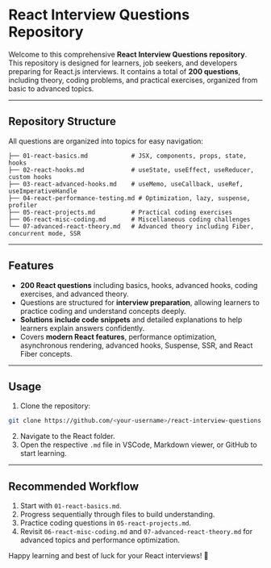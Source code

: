 # React Interview Questions Repository

Welcome to this comprehensive **React Interview Questions repository**. This repository is designed for learners, job seekers, and developers preparing for React.js interviews. It contains a total of **200 questions**, including theory, coding problems, and practical exercises, organized from basic to advanced topics.

---

## Repository Structure

All questions are organized into topics for easy navigation:

```
├── 01-react-basics.md            # JSX, components, props, state, hooks
├── 02-react-hooks.md             # useState, useEffect, useReducer, custom hooks
├── 03-react-advanced-hooks.md    # useMemo, useCallback, useRef, useImperativeHandle
├── 04-react-performance-testing.md # Optimization, lazy, suspense, profiler
├── 05-react-projects.md          # Practical coding exercises
├── 06-react-misc-coding.md       # Miscellaneous coding challenges
└── 07-advanced-react-theory.md   # Advanced theory including Fiber, concurrent mode, SSR
```

---

## Features

* **200 React questions** including basics, hooks, advanced hooks, coding exercises, and advanced theory.
* Questions are structured for **interview preparation**, allowing learners to practice coding and understand concepts deeply.
* **Solutions include code snippets** and detailed explanations to help learners explain answers confidently.
* Covers **modern React features**, performance optimization, asynchronous rendering, advanced hooks, Suspense, SSR, and React Fiber concepts.

---

## Usage

1. Clone the repository:

```bash
git clone https://github.com/<your-username>/react-interview-questions.git
```

2. Navigate to the React folder.
3. Open the respective `.md` file in VSCode, Markdown viewer, or GitHub to start learning.

---

## Recommended Workflow

1. Start with `01-react-basics.md`.
2. Progress sequentially through files to build understanding.
3. Practice coding questions in `05-react-projects.md`.
4. Revisit `06-react-misc-coding.md` and `07-advanced-react-theory.md` for advanced topics and performance optimization.


Happy learning and best of luck for your React interviews! 🚀
